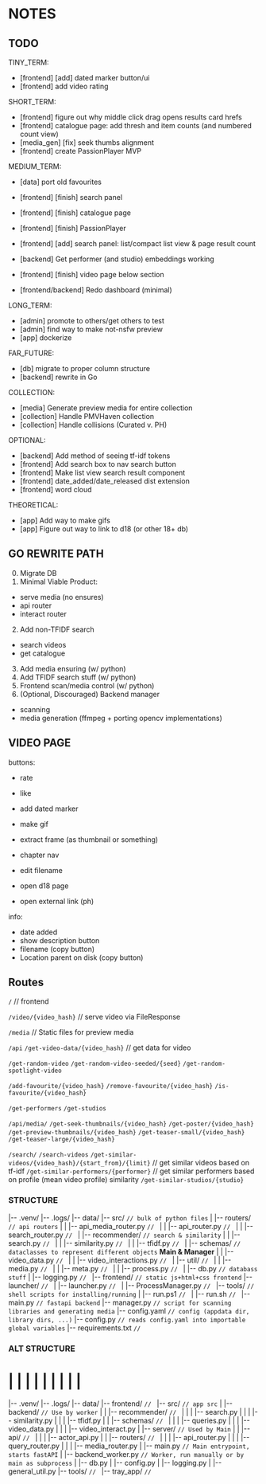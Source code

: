 # NOTES



## TODO


TINY_TERM:
- [frontend] [add] dated marker button/ui
- [frontend] add video rating

SHORT_TERM:
- [frontend] figure out why middle click drag opens results card hrefs
- [frontend] catalogue page: add thresh and item counts (and numbered count view)
- [media_gen] [fix] seek thumbs alignment
- [frontend] create PassionPlayer MVP

MEDIUM_TERM:
- [data] port old favourites
- [frontend] [finish] search panel

- [frontend] [finish] catalogue page
- [frontend] [finish] PassionPlayer
- [frontend] [add] search panel: list/compact list view & page result count
- [backend] Get performer (and studio) embeddings working
- [frontend] [finish] video page below section
- [frontend/backend] Redo dashboard (minimal)

LONG_TERM:
- [admin] promote to others/get others to test
- [admin] find way to make not-nsfw preview
- [app] dockerize

FAR_FUTURE:
- [db] migrate to proper column structure
- [backend] rewrite in Go

COLLECTION:
- [media] Generate preview media for entire collection
- [collection] Handle PMVHaven collection
- [collection] Handle collisions (Curated v. PH)

OPTIONAL:
- [backend] Add method of seeing tf-idf tokens
- [frontend] Add search box to nav search button
- [frontend] Make list view search result component
- [frontend] date_added/date_released dist extension
- [frontend] word cloud

THEORETICAL:
- [app] Add way to make gifs
- [app] Figure out way to link to d18 (or other 18+ db)



<!-- - [frontend] add actor cards -->
<!-- - [backend] figure out way to toggle NoCacheMiddleware for dev/prod purposes -->
<!-- - [frontend] [result_card] add initial limit to actors & tags -->
<!-- - [frontend] [finish] related videos section -->
<!-- - [media] Convert entire collection to mp4 -->
<!-- - [media] Transcode non remuxable -->
<!-- - [backend] Review collection ignore/include folder step -->
<!-- - [media] Handle JAV collection -->
<!-- - [media] Handle PH collection -->
<!-- - [frontend] [new] port & clean search page -->
<!-- - [frontend] [new] port & clean video page -->
<!-- - [frontend] [new] port & clean home page -->
<!-- - [frontend] [new] port & clean dashboard page -->
<!-- - [frontend] [new] Add new search result cards -->
<!-- - [frontend] [new] Add new catalogue page -->
<!-- - [frontend] [new] Add new video page -->
<!-- - [frontend] Add nav dropdown to select search result style (for grid view) -->
<!-- - [backend] Add teaser thumbs -->
<!-- - [backend] Add preview media status -->
<!-- - [backend] Find why no similar-videos for f5593d2a6f9a -->
<!-- - [frontend] [new] get header looking like svelte header -->
<!-- - Bring over favourites & make metadata db -->
<!-- - Get tfidf model working -->
<!-- - Improve media generation -->
<!-- - Add subtitles to video -->
<!-- - Get vman script for mkv -> mp4 conversion -->
<!-- - Get seek thumbs sprite sheets working -->
<!-- - Get media generation working -->



## GO REWRITE PATH

0. Migrate DB
1. Minimal Viable Product:
  - serve media (no ensures)
  - api router
  - interact router
2. Add non-TFIDF search
  - search videos
  - get catalogue
3. Add media ensuring (w/ python)
4. Add TFIDF search stuff (w/ python)
5. Frontend scan/media control (w/ python)
6. (Optional, Discouraged) Backend manager
  - scanning
  - media generation (ffmpeg + porting opencv implementations)


## VIDEO PAGE

buttons:
- rate
- like
- add dated marker
- make gif
- extract frame (as thumbnail or something)
- chapter nav
- edit filename



- open d18 page
- open external link (ph)


info:
- date added
- show description button
- filename (copy button)
- Location parent on disk (copy button)






## Routes

  `/`   // frontend

  `/video/{video_hash}` // serve video via FileResponse

  `/media`              // Static files for preview media

  `/api`
`/get-video-data/{video_hash}`              // get data for video

`/get-random-video`
`/get-random-video-seeded/{seed}`
`/get-random-spotlight-video`

`/add-favourite/{video_hash}`
`/remove-favourite/{video_hash}`
`/is-favourite/{video_hash}`

`/get-performers`
`/get-studios`

  `/api/media/`
`/get-seek-thumbnails/{video_hash}`
`/get-poster/{video_hash}`
`/get-preview-thumbnails/{video_hash}`
`/get-teaser-small/{video_hash}`
`/get-teaser-large/{video_hash}`

  `/search/`
`/search-videos`
`/get-similar-videos/{video_hash}/{start_from}/{limit}` // get similar videos based on tf-idf
`/get-similar-performers/{performer}`                   // get similar performers based on profile (mean video profile) similarity
`/get-similar-studios/{studio}`



### STRUCTURE

|-- .venv/
|-- .logs/
|-- data/
|-- src/        `// bulk of python files`
|   |-- routers/                 `// api routers`
|   |   |-- api_media_router.py     `// `
|   |   |-- api_router.py           `// `
|   |   |-- search_router.py        `// `
|   |-- recommender/            `// search & similarity`
|   |   |-- search.py               `// `
|   |   |-- similarity.py           `// `
|   |   |-- tfidf.py                `// `
|   |-- schemas/                   `// dataclasses to represent different objects` **Main & Manager**
|   |   |-- video_data.py              `// `
|   |   |-- video_interactions.py      `// `
|   |-- util/                     `// `
|   |   |-- media.py                `// `
|   |   |-- meta.py                 `// `
|   |   |-- process.py              `// `
|   |-- db.py               `// databass stuff`
|   |-- logging.py          `// `
|-- frontend/      `// static js+html+css frontend`
|-- launcher/      `// `
|   |-- launcher.py         `// `
|   |-- ProcessManager.py   `// `
|-- tools/         `// shell scripts for installing/running`
|   |-- run.ps1             `// `
|   |-- run.sh              `// `
|-- main.py                 `// fastapi backend`
|-- manager.py              `// script for scanning libraries and generating media`
|-- config.yaml             `// config (appdata dir, library dirs, ...)`
|-- config.py               `// reads config.yaml into importable global variables`
|-- requirements.txt        `// `

### ALT STRUCTURE


#   |   |   |   |   |   |   |   |   |
|-- .venv/
|-- .logs/
|-- data/
|-- frontend/               `// `
|-- src/                    `// app src`
|   |-- backend/                `// Use by worker`
|   |   |-- recommender/            `// `
|   |   |   |-- search.py
|   |   |   |-- similarity.py
|   |   |   |-- tfidf.py
|   |   |-- schemas/                `// `
|   |   |   |-- queries.py
|   |   |   |-- video_data.py
|   |   |   |-- video_interact.py
|   |-- server/                    `// Used by Main`
|   |   |-- api/                    `// `
|   |   |   |-- actor_api.py
|   |   |-- routers/                `// `
|   |   |   |-- api_router.py
|   |   |   |-- query_router.py
|   |   |   |-- media_router.py
|   |-- main.py                 `// Main entrypoint, starts fastAPI`
|   |-- backend_worker.py       `// Worker, run manually or by main as subprocess`
|   |-- db.py
|   |-- config.py
|   |-- logging.py
|   |-- general_util.py
|-- tools/       `// `
|-- tray_app/       `// `
